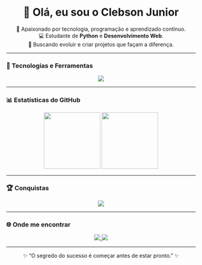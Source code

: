 <!-- 👋 Apresentação -->
<h1 align="center">👋 Olá, eu sou o Clebson Junior</h1>

<p align="center">
  🚀 Apaixonado por tecnologia, programação e aprendizado contínuo.<br>
  💻 Estudante de <b>Python</b> e <b>Desenvolvimento Web</b>.<br>
  🎯 Buscando evoluir e criar projetos que façam a diferença.
</p>

---

<!-- 🧰 Tecnologias -->
### 🧰 Tecnologias e Ferramentas

<p align="center">
  <img src="https://skillicons.dev/icons?i=python,html,css,js,flask,github,vscode,git" />
</p>

---

<!-- 📈 Estatísticas -->
### 📊 Estatísticas do GitHub

<p align="center">
  <img height="150em" src="https://github-readme-stats.vercel.app/api?username=clebsonjunior&show_icons=true&theme=tokyonight" />
  <img height="150em" src="https://github-readme-stats.vercel.app/api/top-langs/?username=clebsonjunior&layout=compact&theme=tokyonight" />
</p>

---

<!-- 🏆 Badges -->
### 🏆 Conquistas

<p align="center">
  <img src="https://github-profile-trophy.vercel.app/?username=clebsonjunior&theme=tokyonight&no-bg=true&no-frame=true" />
</p>

---

<!-- 🌐 Contatos -->
### 🌐 Onde me encontrar

<p align="center">
  <a href="https://www.linkedin.com/in/clebsonjunior" target="_blank">
    <img src="https://img.shields.io/badge/LinkedIn-0077B5?style=for-the-badge&logo=linkedin&logoColor=white" />
  </a>
  <a href="mailto:clebsonjunior@email.com">
    <img src="https://img.shields.io/badge/Email-D14836?style=for-the-badge&logo=gmail&logoColor=white" />
  </a>
</p>

---

<p align="center">✨ “O segredo do sucesso é começar antes de estar pronto.” ✨</p>
